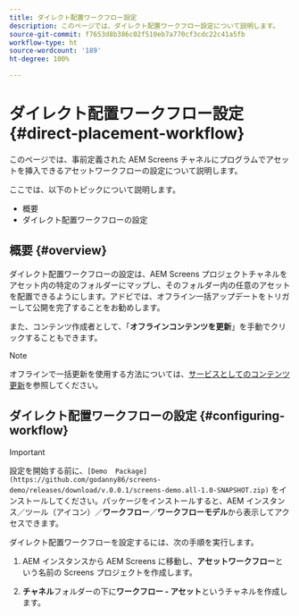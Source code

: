 ```yaml
---
title: ダイレクト配置ワークフロー設定
description: このページでは、ダイレクト配置ワークフロー設定について説明します。
source-git-commit: f7653d8b386c02f510eb7a770cf3cdc22c41a5fb
workflow-type: ht
source-wordcount: '189'
ht-degree: 100%

---
```



# ダイレクト配置ワークフロー設定 {#direct-placement-workflow}

このページでは、事前定義された AEM Screens チャネルにプログラムでアセットを挿入できるアセットワークフローの設定について説明します。

ここでは、以下のトピックについて説明します。

* 概要
* ダイレクト配置ワークフローの設定

## 概要 {#overview}

ダイレクト配置ワークフローの設定は、AEM Screens プロジェクトチャネルをアセット内の特定のフォルダーにマップし、そのフォルダー内の任意のアセットを配置できるようにします。アドビでは、オフライン一括アップデートをトリガーして公開を完了することをお勧めします。

また、コンテンツ作成者として、「**オフラインコンテンツを更新**」を手動でクリックすることもできます。

>[!NOTE]
>
>オフラインで一括更新を使用する方法については、[サービスとしてのコンテンツ更新](/help/user-guide/content-update-as-a-service.md)を参照してください。

## ダイレクト配置ワークフローの設定 {#configuring-workflow}

>[!IMPORTANT]
>
>設定を開始する前に、`[Demo  Package](https://github.com/godanny86/screens-demo/releases/download/v.0.0.1/screens-demo.all-1.0-SNAPSHOT.zip)` をインストールしてください。パッケージをインストールすると、AEM インスタンス／ツール（アイコン）／**ワークフロー**／**ワークフローモデル**&#x200B;から表示してアクセスできます。

ダイレクト配置ワークフローを設定するには、次の手順を実行します。

1. AEM インスタンスから AEM Screens に移動し、**アセットワークフロー**&#x200B;という名前の Screens プロジェクトを作成します。

1. **チャネル**&#x200B;フォルダーの下に&#x200B;**ワークフロー - アセット**&#x200B;というチャネルを作成します。


